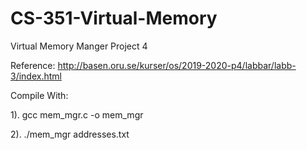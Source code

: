 # CS-351-Virtual-Memory
Virtual Memory Manger Project 4 

Reference: http://basen.oru.se/kurser/os/2019-2020-p4/labbar/labb-3/index.html

Compile With:

1). gcc mem_mgr.c -o mem_mgr

2). ./mem_mgr addresses.txt

